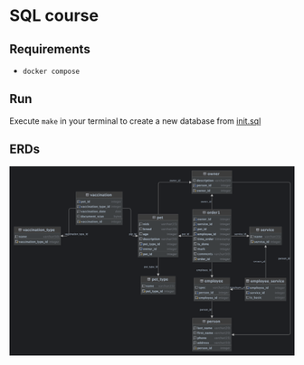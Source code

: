 # SQL course
## Requirements
* `docker compose`

## Run
Execute `make` in your terminal to create a new database from [init.sql](./init.sql)

## ERDs

![ERD](2_erd_generated.png)
